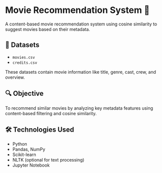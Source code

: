 # Movie Recommendation System 🎥

A content-based movie recommendation system using cosine similarity to suggest movies based on their metadata.

## 📁 Datasets

- `movies.csv`
- `credits.csv`

These datasets contain movie information like title, genre, cast, crew, and overview.

## 🔍 Objective

To recommend similar movies by analyzing key metadata features using content-based filtering and cosine similarity.

## 🛠️ Technologies Used

- Python
- Pandas, NumPy
- Scikit-learn
- NLTK (optional for text processing)
- Jupyter Notebook

